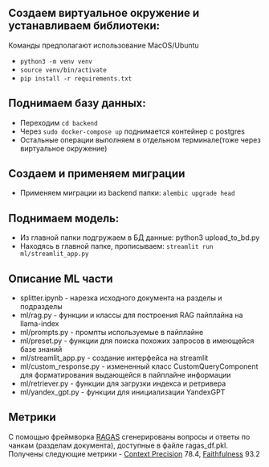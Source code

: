 ## Создаем виртуальное окружение и устанавливаем библиотеки:
Команды предполагают использование MacOS/Ubuntu
* `python3 -m venv venv`
* `source venv/bin/activate`
* `pip install -r requirements.txt`
## Поднимаем базу данных:
* Переходим `cd backend`
* Через `sudo docker-compose up` поднимается контейнер с postgres
* Остальные операции выполняем в отдельном терминале(тоже через виртуальное окружение)
## Создаем и применяем миграции
* Применяем миграции из backend папки: `alembic upgrade head`
## Поднимаем модель:
* Из главной папки подгружаем в БД данные: python3 upload_to_bd.py
* Находясь в главной папке, прописываем: `streamlit run ml/streamlit_app.py`

## Описание ML части
* splitter.ipynb - нарезка исходного документа на разделы и подразделы
* ml/rag.py - функции и классы для построения RAG пайплайна на llama-index
* ml/prompts.py - промпты используемые в пайплайне
* ml/preset.py - функции для поиска похожих запросов в имеющейся базе знаний
* ml/streamlit_app.py - создание интерфейса на streamlit 
* ml/custom_response.py - измененный класс CustomQueryComponent для форматирования выдающейся в пайплайне информации
* ml/retriever.py - функции для загрузки индекса и ретривера
* ml/yandex_gpt.py - функции для инициализации YandexGPT 

## Метрики  
С помощью фреймворка [RAGAS](ragas.io) сгенерированы вопросы и ответы по чанкам (разделам документа), доступные в файле ragas_df.pkl.  
Получены следующие метрики - [Context Precision](https://docs.ragas.io/en/stable/concepts/metrics/available_metrics/context_precision/) 78.4, [Faithfulness](https://docs.ragas.io/en/stable/concepts/metrics/available_metrics/faithfulness/) 93.2
